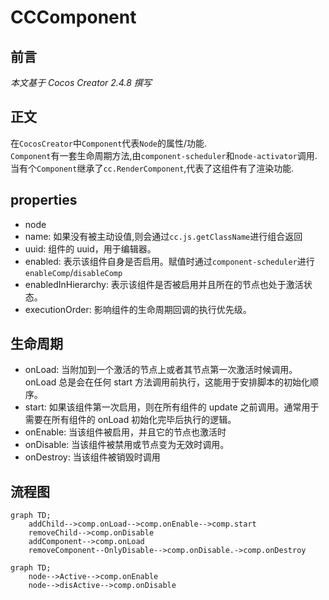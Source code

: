 # CCComponent

## 前言
_本文基于 Cocos Creator 2.4.8 撰写_

## 正文
在`CocosCreator`中`Component`代表`Node`的属性/功能.</br>
`Component`有一套生命周期方法,由`component-scheduler`和`node-activator`调用.</br>
当有个`Component`继承了`cc.RenderComponent`,代表了这组件有了渲染功能.

## properties
- node
- name: 如果没有被主动设值,则会通过`cc.js.getClassName`进行组合返回
- uuid: 组件的 uuid，用于编辑器。
- enabled: 表示该组件自身是否启用。赋值时通过`component-scheduler`进行`enableComp`/`disableComp`
- enabledInHierarchy: 表示该组件是否被启用并且所在的节点也处于激活状态。
- executionOrder: 影响组件的生命周期回调的执行优先级。
## 生命周期
- onLoad: 当附加到一个激活的节点上或者其节点第一次激活时候调用。onLoad 总是会在任何 start 方法调用前执行，这能用于安排脚本的初始化顺序。
- start: 如果该组件第一次启用，则在所有组件的 update 之前调用。通常用于需要在所有组件的 onLoad 初始化完毕后执行的逻辑。
- onEnable: 当该组件被启用，并且它的节点也激活时
- onDisable: 当该组件被禁用或节点变为无效时调用。
- onDestroy: 当该组件被销毁时调用

## 流程图
```mermaid
graph TD;
    addChild-->comp.onLoad-->comp.onEnable-->comp.start
    removeChild-->comp.onDisable
    addComponent-->comp.onLoad
    removeComponent--OnlyDisable-->comp.onDisable.->comp.onDestroy
```

```mermaid
graph TD;
    node-->Active-->comp.onEnable
    node-->disActive-->comp.onDisable
```
